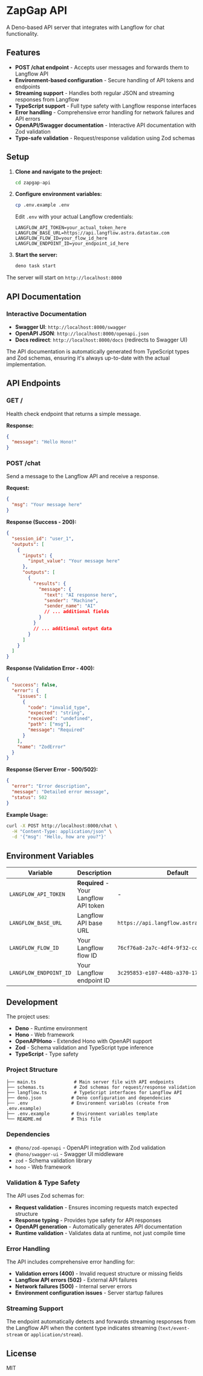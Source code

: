# ZapGap API

A Deno-based API server that integrates with Langflow for chat functionality.

## Features

- **POST /chat endpoint** - Accepts user messages and forwards them to Langflow API
- **Environment-based configuration** - Secure handling of API tokens and endpoints
- **Streaming support** - Handles both regular JSON and streaming responses from Langflow
- **TypeScript support** - Full type safety with Langflow response interfaces
- **Error handling** - Comprehensive error handling for network failures and API errors
- **OpenAPI/Swagger documentation** - Interactive API documentation with Zod validation
- **Type-safe validation** - Request/response validation using Zod schemas

## Setup

1. **Clone and navigate to the project:**
   ```bash
   cd zapgap-api
   ```

2. **Configure environment variables:**
   ```bash
   cp .env.example .env
   ```

   Edit `.env` with your actual Langflow credentials:
   ```env
   LANGFLOW_API_TOKEN=your_actual_token_here
   LANGFLOW_BASE_URL=https://api.langflow.astra.datastax.com
   LANGFLOW_FLOW_ID=your_flow_id_here
   LANGFLOW_ENDPOINT_ID=your_endpoint_id_here
   ```

3. **Start the server:**
   ```bash
   deno task start
   ```

The server will start on `http://localhost:8000`

## API Documentation

### Interactive Documentation

- **Swagger UI**: `http://localhost:8000/swagger`
- **OpenAPI JSON**: `http://localhost:8000/openapi.json`
- **Docs redirect**: `http://localhost:8000/docs` (redirects to Swagger UI)

The API documentation is automatically generated from TypeScript types and Zod schemas, ensuring it's always up-to-date with the actual implementation.

## API Endpoints

### GET /

Health check endpoint that returns a simple message.

**Response:**
```json
{
  "message": "Hello Hono!"
}
```

### POST /chat

Send a message to the Langflow API and receive a response.

**Request:**
```json
{
  "msg": "Your message here"
}
```

**Response (Success - 200):**
```json
{
  "session_id": "user_1",
  "outputs": [
    {
      "inputs": {
        "input_value": "Your message here"
      },
      "outputs": [
        {
          "results": {
            "message": {
              "text": "AI response here",
              "sender": "Machine",
              "sender_name": "AI"
              // ... additional fields
            }
          }
          // ... additional output data
        }
      ]
    }
  ]
}
```

**Response (Validation Error - 400):**
```json
{
  "success": false,
  "error": {
    "issues": [
      {
        "code": "invalid_type",
        "expected": "string",
        "received": "undefined",
        "path": ["msg"],
        "message": "Required"
      }
    ],
    "name": "ZodError"
  }
}
```

**Response (Server Error - 500/502):**
```json
{
  "error": "Error description",
  "message": "Detailed error message",
  "status": 502
}
```

**Example Usage:**
```bash
curl -X POST http://localhost:8000/chat \
  -H "Content-Type: application/json" \
  -d '{"msg": "Hello, how are you?"}'
```

## Environment Variables

| Variable | Description | Default |
|----------|-------------|---------|
| `LANGFLOW_API_TOKEN` | **Required** - Your Langflow API token | - |
| `LANGFLOW_BASE_URL` | Langflow API base URL | `https://api.langflow.astra.datastax.com` |
| `LANGFLOW_FLOW_ID` | Your Langflow flow ID | `76cf76a8-2a7c-4df4-9f32-cc0799b81d0f` |
| `LANGFLOW_ENDPOINT_ID` | Your Langflow endpoint ID | `3c295853-e107-448b-a370-17e3aa47945e` |

## Development

The project uses:
- **Deno** - Runtime environment
- **Hono** - Web framework
- **OpenAPIHono** - Extended Hono with OpenAPI support
- **Zod** - Schema validation and TypeScript type inference
- **TypeScript** - Type safety

### Project Structure

```
├── main.ts              # Main server file with API endpoints
├── schemas.ts           # Zod schemas for request/response validation
├── langflow.ts          # TypeScript interfaces for Langflow API
├── deno.json           # Deno configuration and dependencies
├── .env                # Environment variables (create from .env.example)
├── .env.example        # Environment variables template
└── README.md           # This file
```

### Dependencies

- `@hono/zod-openapi` - OpenAPI integration with Zod validation
- `@hono/swagger-ui` - Swagger UI middleware
- `zod` - Schema validation library
- `hono` - Web framework

### Validation & Type Safety

The API uses Zod schemas for:
- **Request validation** - Ensures incoming requests match expected structure
- **Response typing** - Provides type safety for API responses
- **OpenAPI generation** - Automatically generates API documentation
- **Runtime validation** - Validates data at runtime, not just compile time

### Error Handling

The API includes comprehensive error handling for:
- **Validation errors (400)** - Invalid request structure or missing fields
- **Langflow API errors (502)** - External API failures
- **Network failures (500)** - Internal server errors
- **Environment configuration issues** - Server startup failures

### Streaming Support

The endpoint automatically detects and forwards streaming responses from the Langflow API when the content type indicates streaming (`text/event-stream` or `application/stream`).

## License

MIT
